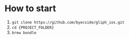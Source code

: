 # How to start
1. `git clone https://github.com/byecside/gliph_ios.git`
2. `cd {PROJECT_FOLDER}`
3. `brew bundle`
